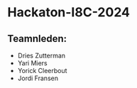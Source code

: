 # Hackaton-I8C-2024

## Teamnleden:
- Dries Zutterman
- Yari Miers
- Yorick Cleerbout
- Jordi Fransen
